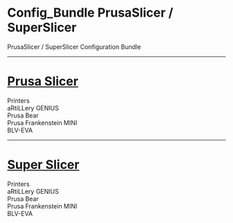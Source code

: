 # Config_Bundle PrusaSlicer / SuperSlicer
PrusaSlicer / SuperSlicer Configuration Bundle

---------------------------------------------------

<div>
    <h1><a href="/">Prusa Slicer</a></h1>
</div>
	<div>
		Printers
	</div>
		<div>
		    aRtiLLery GENIUS
		</div>
		<div>
		    Prusa Bear
		</div>
		<div>
		    Prusa Frankenstein MINI
		</div>
		<div>
		    BLV-EVA
		</div>
				
---------------------------------------------------

<div>
    <h1><a href="/">Super Slicer</a></h1>
</div>
	<div>
		Printers
	</div>
		<div>
		    aRtiLLery GENIUS
		</div>
		<div>
		    Prusa Bear
		</div>
		<div>
		    Prusa Frankenstein MINI
		</div>
		<div>
		    BLV-EVA
		</div>
